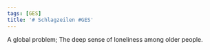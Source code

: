 ```yaml
---
tags: [GES]
title: '# Schlagzeilen #GES'
---
```


A global problem;
The deep sense of loneliness among older people.
